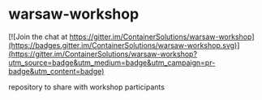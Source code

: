 # warsaw-workshop

[![Join the chat at https://gitter.im/ContainerSolutions/warsaw-workshop](https://badges.gitter.im/ContainerSolutions/warsaw-workshop.svg)](https://gitter.im/ContainerSolutions/warsaw-workshop?utm_source=badge&utm_medium=badge&utm_campaign=pr-badge&utm_content=badge)

repository to share with workshop participants
